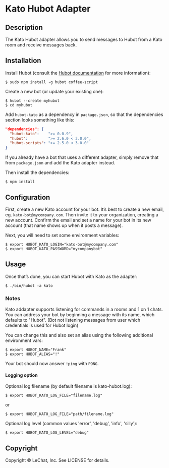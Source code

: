 # Kato Hubot Adapter

## Description

The Kato Hubot adapter allows you to send messages to Hubot from a Kato room and receive messages back.

## Installation

Install Hubot (consult the [Hubot documentation](https://github.com/github/hubot/tree/master/docs) for more information):

    $ sudo npm install -g hubot coffee-script

Create a new bot (or update your existing one):

    $ hubot --create myhubot
    $ cd myhubot

Add `hubot-kato` as a dependency in `package.json`, so that the dependencies section looks something like this:

```json
"dependencies": {
  "hubot-kato":    ">= 0.0.9",
  "hubot":         ">= 2.6.0 < 3.0.0",
  "hubot-scripts": ">= 2.5.0 < 3.0.0"
}
```

If you already have a bot that uses a different adapter, simply remove that from `package.json` and add the Kato adapter instead.

Then install the dependencies:

    $ npm install

## Configuration

First, create a new Kato account for your bot. It’s best to create a new email, eg. `kato-bot@mycompany.com`.
Then invite it to your organization, creating a new account. Confirm the email and set a name for your bot in its new account (that name shows up when it posts a message).

Next, you will need to set some environment variables:

    $ export HUBOT_KATO_LOGIN="kato-bot@mycompany.com"
    $ export HUBOT_KATO_PASSWORD="mycompanybot"

## Usage

Once that’s done, you can start Hubot with Kato as the adapter:

    $ ./bin/hubot -a kato

### Notes
Kato addapter supports listening for commands in a rooms and 1 on 1 chats.
You can address your bot by beginning a message with its name, which defaults to "Hubot".
(Bot not listening messages from user which credentials is used for Hubot login)

You can change this and also set an alias using the following additional environment vars:

    $ export HUBOT_NAME="Frank"
    $ export HUBOT_ALIAS="!"

Your bot should now answer `!ping` with `PONG`.

#### Logging option
Optional log filename (by default filename is kato-hubot.log):

    $ export HUBOT_KATO_LOG_FILE="filename.log" 
    
or 

    $ export HUBOT_KATO_LOG_FILE="path/filename.log"
     
Optional log level (common values 'error', 'debug', 'info', 'silly'):

    $ export HUBOT_KATO_LOG_LEVEL="debug" 


## Copyright

Copyright &copy; LeChat, Inc. See LICENSE for details.
